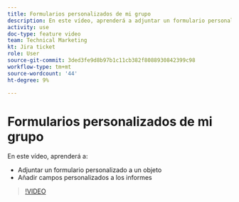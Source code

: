 ```yaml
---
title: Formularios personalizados de mi grupo
description: En este vídeo, aprenderá a adjuntar un formulario personalizado a un objeto y a agregar campos personalizados a los informes.
activity: use
doc-type: feature video
team: Technical Marketing
kt: Jira ticket
role: User
source-git-commit: 3ded3fe9d8b97b1c11cb382f8088930842399c98
workflow-type: tm+mt
source-wordcount: '44'
ht-degree: 9%

---
```


# Formularios personalizados de mi grupo

En este vídeo, aprenderá a:

* Adjuntar un formulario personalizado a un objeto
* Añadir campos personalizados a los informes

>[!VIDEO](https://video.tv.adobe.com/v/335173/?quality=12)
